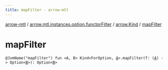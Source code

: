 ```yaml
---
title: mapFilter - arrow-mtl
---
```


[arrow-mtl](../../index.html) / [arrow.mtl.instances.option.functorFilter](../index.html) / [arrow.Kind](index.html) / [mapFilter](./map-filter.html)

# mapFilter

`@JvmName("mapFilter") fun <A, B> Kind<ForOption, `[`A`](map-filter.html#A)`>.mapFilter(f: (`[`A`](map-filter.html#A)`) -> Option<`[`B`](map-filter.html#B)`>): Option<`[`B`](map-filter.html#B)`>`